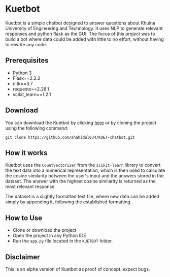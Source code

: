 # Kuetbot

Kuetbot is a simple chatbot designed to answer questions about Khulna University of Engineering and Technology. It uses NLP to generate relevant responses and python flask as the GUI. The focus of this project was to build a bot where data could be added with little to no effort, without having to rewrite any code. 

## Prerequisites
- Python 3
- Flask==2.2.2
- nltk==3.7
- requests==2.28.1
- scikit_learn==1.2.1

## Download
You can download the Kuetbot by clicking [here](https://github.com/shahidul034/KUET-chatbot/archive/refs/heads/main.zip) or by cloning the project using the following command:

`git clone https://github.com/shahidul034/KUET-chatbot.git`

## How it works
Kuetbot uses the `CountVectorizer` from the `scikit-learn` library to convert the text data into a numerical representation, which is then used to calculate the cosine similarity between the user's input and the answers stored in the dataset. The answer with the highest cosine similarity is returned as the most relevant response.

The dataset is a slightly formatted text file, where new data can be added simply by appending it, following the established formatting.

## How to Use
- Clone or download the project
- Open the project in any Python IDE
- Run the `app.py` file located in the `KUETBOT` folder.

## Disclaimer
This is an alpha version of Kuetbot as proof of concept. expect bugs.
